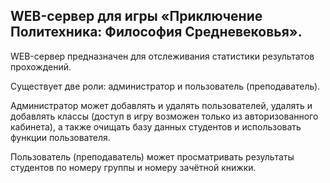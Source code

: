 ## WEB-сервер для игры «Приключение Политехника: Философия Средневековья».
WEB-сервер предназначен для отслеживания статистики результатов прохождений.

Существует две роли: администратор и пользователь (преподаватель).

Администратор может добавлять и удалять пользователей, удалять и добавлять классы (доступ в игру возможен только из авторизованного кабинета), а также очищать базу данных студентов и использовать функции пользователя.

Пользователь (преподаватель) может просматривать результаты студентов по номеру группы и номеру зачётной книжки.
